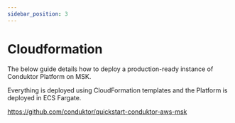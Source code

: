 ```yaml
---
sidebar_position: 3
---
```


# Cloudformation

The below guide details how to deploy a production-ready instance of Conduktor Platform on MSK. 

Everything is deployed using CloudFormation templates and the Platform is deployed in ECS Fargate.

https://github.com/conduktor/quickstart-conduktor-aws-msk